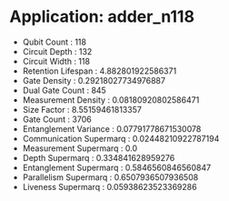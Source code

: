 # Application: adder_n118
- Qubit Count : 118
- Circuit Depth : 132
- Circuit Width : 118
- Retention Lifespan : 4.882801922586371
- Gate Density : 0.29218027734976887
- Dual Gate Count : 845
- Measurement Density : 0.08180920802586471
- Size Factor : 8.55159461813357
- Gate Count : 3706
- Entanglement Variance : 0.07791778671530078
- Communication Supermarq : 0.02448210922787194
- Measurement Supermarq : 0.0
- Depth Supermarq : 0.334841628959276
- Entanglement Supermarq : 0.5846560846560847
- Parallelism Supermarq : 0.6507936507936508
- Liveness Supermarq : 0.05938623523369286
